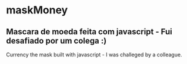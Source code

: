 # maskMoney
Mascara de moeda feita com javascript - Fui desafiado por um colega :)  
---
Currency the mask built with javascript - I was challeged by a colleague.

